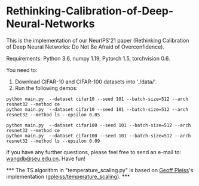 # Rethinking-Calibration-of-Deep-Neural-Networks
This is the implementation of our NeurIPS'21 paper (Rethinking Calibration of Deep Neural Networks: Do Not Be Afraid of Overconfidence).

Requirements: 
Python 3.6, 
numpy 1.19, 
Pytorch 1.5, 
torchvision 0.6.

You need to:
1. Download CIFAR-10 and CIFAR-100 datasets into './data/'.
2. Run the following demos:
```
python main.py  --dataset cifar10 --seed 101 --batch-size=512 --arch resnet32 --method ce
python main.py  --dataset cifar10 --seed 101 --batch-size=512 --arch resnet32 --method ls --epsilon 0.05

python main.py  --dataset cifar100 --seed 101 --batch-size=512 --arch resnet32 --method ce
python main.py  --dataset cifar100 --seed 101 --batch-size=512 --arch resnet32 --method ls --epsilon 0.09
```

If you have any further questions, please feel free to send an e-mail to: wangdb@seu.edu.cn. Have fun!

*** The TS algorithm in "temperature_scaling.py" is based on [Geoff Pleiss](https://geoffpleiss.com/)'s implementation ([gpleiss/temperature_scaling](https://github.com/gpleiss/temperature_scaling)). ***
